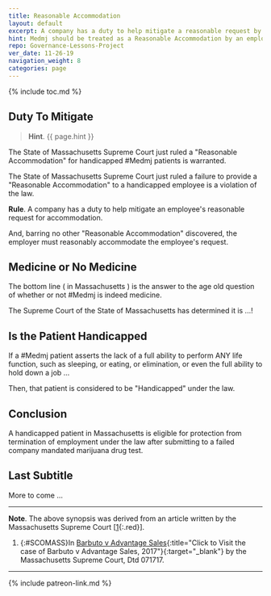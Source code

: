 ```yaml
---
title: Reasonable Accommodation
layout: default
excerpt: A company has a duty to help mitigate a reasonable request by an employee asking for an accommodation ...
hint: Medmj should be treated as a Reasonable Accommodation by an employer as any employee would consider a request to accommodate any other prescription medicine.
repo: Governance-Lessons-Project
ver_date: 11-26-19
navigation_weight: 8
categories: page
---
```

{% include toc.md %}

## Duty To Mitigate

> **Hint**. {{ page.hint }}

The State of Massachusetts Supreme Court just ruled a "Reasonable Accommodation" for handicapped #Medmj patients is warranted.

The State of Massachusetts Supreme Court just ruled a failure to provide a "Reasonable Accommodation" to a handicapped employee is a violation of the law.

**Rule**. A company has a duty to help mitigate an employee's reasonable request for accommodation.

And, barring no other "Reasonable Accommodation" discovered, the employer must reasonably accommodate the employee's request.

## Medicine or No Medicine

The bottom line ( in Massachusetts ) is the answer to the age old question of whether or not #Medmj is indeed medicine.

The Supreme Court of the State of Massachusetts has determined it is ...!

## Is the Patient Handicapped

If a #Medmj patient asserts the lack of a full ability to perform ANY life function, such as sleeping, or eating, or elimination, or even the full ability to hold down a job ...

Then, that patient is considered to be "Handicapped" under the law.

## Conclusion

A handicapped patient in Massachusetts is eligible for protection from termination of employment under the law after submitting to a failed company mandated marijuana drug test.

## Last Subtitle

More to come ...

***

**Note**. The above synopsis was derived from an article written by the Massachusetts Supreme Court [[1](#SCOMASS){:.red}].

1. {:#SCOMASS}In [Barbuto v Advantage Sales](https://medmj.us/ReasonableAccommodation){:title="Click to Visit the case of Barbuto v Advantage Sales, 2017"}{:target="_blank"} by the Massachusetts Supreme Court, Dtd 071717.

***

{% include patreon-link.md %}
